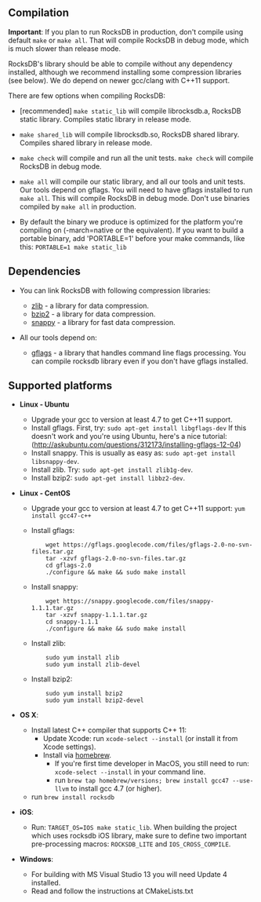 ## Compilation

**Important**: If you plan to run RocksDB in production, don't compile using default 
`make` or `make all`. That will compile RocksDB in debug mode, which is much slower
than release mode.

RocksDB's library should be able to compile without any dependency installed,
although we recommend installing some compression libraries (see below).
We do depend on newer gcc/clang with C++11 support.

There are few options when compiling RocksDB:

* [recommended] `make static_lib` will compile librocksdb.a, RocksDB static library. Compiles static library in release mode.

* `make shared_lib` will compile librocksdb.so, RocksDB shared library. Compiles shared library in release mode.

* `make check` will compile and run all the unit tests. `make check` will compile RocksDB in debug mode.

* `make all` will compile our static library, and all our tools and unit tests. Our tools
depend on gflags. You will need to have gflags installed to run `make all`. This will compile RocksDB in debug mode. Don't
use binaries compiled by `make all` in production.

* By default the binary we produce is optimized for the platform you're compiling on
(-march=native or the equivalent). If you want to build a portable binary, add 'PORTABLE=1' before
your make commands, like this: `PORTABLE=1 make static_lib`

## Dependencies

* You can link RocksDB with following compression libraries:
  - [zlib](http://www.zlib.net/) - a library for data compression.
  - [bzip2](http://www.bzip.org/) - a library for data compression.
  - [snappy](https://code.google.com/p/snappy/) - a library for fast
      data compression.

* All our tools depend on:
  - [gflags](https://gflags.github.io/gflags/) - a library that handles
      command line flags processing. You can compile rocksdb library even
      if you don't have gflags installed.

## Supported platforms

* **Linux - Ubuntu**
    * Upgrade your gcc to version at least 4.7 to get C++11 support.
    * Install gflags. First, try: `sudo apt-get install libgflags-dev`
      If this doesn't work and you're using Ubuntu, here's a nice tutorial:
      (http://askubuntu.com/questions/312173/installing-gflags-12-04)
    * Install snappy. This is usually as easy as:
      `sudo apt-get install libsnappy-dev`.
    * Install zlib. Try: `sudo apt-get install zlib1g-dev`.
    * Install bzip2: `sudo apt-get install libbz2-dev`.
* **Linux - CentOS**
    * Upgrade your gcc to version at least 4.7 to get C++11 support:
      `yum install gcc47-c++`
    * Install gflags:

              wget https://gflags.googlecode.com/files/gflags-2.0-no-svn-files.tar.gz
              tar -xzvf gflags-2.0-no-svn-files.tar.gz
              cd gflags-2.0
              ./configure && make && sudo make install

    * Install snappy:

              wget https://snappy.googlecode.com/files/snappy-1.1.1.tar.gz
              tar -xzvf snappy-1.1.1.tar.gz
              cd snappy-1.1.1
              ./configure && make && sudo make install

    * Install zlib:

              sudo yum install zlib
              sudo yum install zlib-devel

    * Install bzip2:

              sudo yum install bzip2
              sudo yum install bzip2-devel

* **OS X**:
    * Install latest C++ compiler that supports C++ 11:
        * Update Xcode:  run `xcode-select --install` (or install it from Xcode settings).
        * Install via [homebrew](http://brew.sh/).
            * If you're first time developer in MacOS, you still need to run: `xcode-select --install` in your command line.
            * run `brew tap homebrew/versions; brew install gcc47 --use-llvm` to install gcc 4.7 (or higher).
    * run `brew install rocksdb`

* **iOS**:
  * Run: `TARGET_OS=IOS make static_lib`. When building the project which uses rocksdb iOS library, make sure to define two important pre-processing macros: `ROCKSDB_LITE` and `IOS_CROSS_COMPILE`.

* **Windows**:
  * For building with MS Visual Studio 13 you will need Update 4 installed.
  * Read and follow the instructions at CMakeLists.txt
